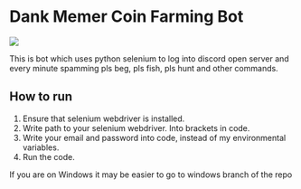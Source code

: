 # Dank Memer Coin Farming Bot

![](https://static.wikia.nocookie.net/sandbox/images/d/d1/Dankmemer.png/revision/latest/scale-to-width-down/340?cb=20200531074404)

This is bot which uses python selenium to log into discord open server and every minute spamming pls beg, pls fish, pls hunt and other commands.

## How to run

1. Ensure that selenium webdriver is installed.
2. Write path to your selenium webdriver. Into brackets in code.
3. Write your email and password into code, instead of my environmental variables.
4. Run the code.

If you are on Windows it may be easier to go to windows branch of the repo
